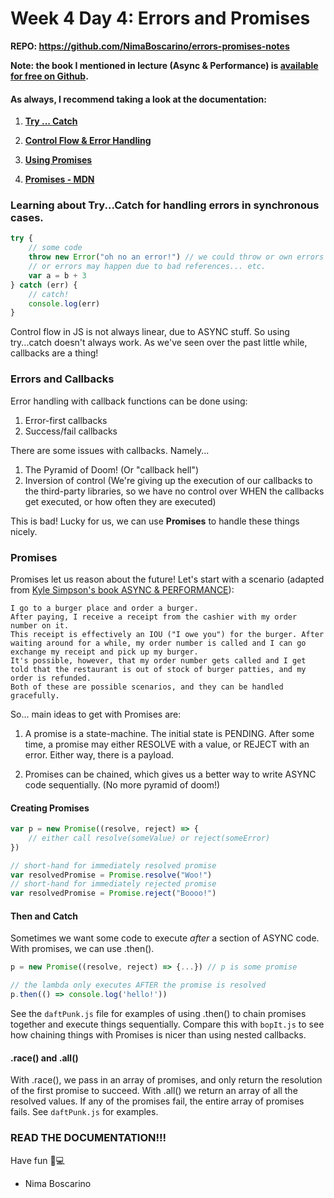 # Week 4 Day 4: Errors and Promises

**REPO: https://github.com/NimaBoscarino/errors-promises-notes**

**Note: the book I mentioned in lecture (Async & Performance) is [available for free on Github](https://github.com/getify/You-Dont-Know-JS/tree/master/async%20%26%20performance).**

#### As always, I recommend taking a look at the documentation:

1. [**Try ... Catch**](https://developer.mozilla.org/en-US/docs/Web/JavaScript/Reference/Statements/try...catch)

2. [**Control Flow & Error Handling**](https://developer.mozilla.org/en-US/docs/Web/JavaScript/Guide/Control_flow_and_error_handling)

3. [**Using Promises**](https://developer.mozilla.org/en-US/docs/Web/JavaScript/Guide/Using_promises)

4. [**Promises - MDN**](https://developer.mozilla.org/en-US/docs/Web/JavaScript/Reference/Global_Objects/Promise)


### Learning about Try...Catch for handling errors in synchronous cases.
```js
try {
    // some code
    throw new Error("oh no an error!") // we could throw or own errors
    // or errors may happen due to bad references... etc.    
    var a = b + 3
} catch (err) {
    // catch!
    console.log(err)
}
```

Control flow in JS is not always linear, due to ASYNC stuff. So using try...catch doesn't always work. As we've seen over the past little while,
callbacks are a thing! 

### Errors and Callbacks
Error handling with callback functions can be done using:

1) Error-first callbacks
2) Success/fail callbacks

There are some issues with callbacks. Namely...

1) The Pyramid of Doom! (Or "callback hell")
2) Inversion of control (We're giving up the execution of our callbacks to the third-party libraries, so we have no control over WHEN the callbacks get executed, or how often they are executed)

This is bad! Lucky for us, we can use **Promises** to handle these things nicely.

### Promises

Promises let us reason about the future! Let's start with a scenario (adapted from [Kyle Simpson's book ASYNC & PERFORMANCE](https://github.com/getify/You-Dont-Know-JS/tree/master/async%20%26%20performance)):
    
    I go to a burger place and order a burger. 
    After paying, I receive a receipt from the cashier with my order number on it.
    This receipt is effectively an IOU ("I owe you") for the burger. After waiting around for a while, my order number is called and I can go exchange my receipt and pick up my burger.
    It's possible, however, that my order number gets called and I get told that the restaurant is out of stock of burger patties, and my order is refunded.
    Both of these are possible scenarios, and they can be handled gracefully.

So... main ideas to get with Promises are:

1) A promise is a state-machine. The initial state is PENDING. After some time, a promise may either RESOLVE with a value, or REJECT with an error. Either way, there is a payload.

2) Promises can be chained, which gives us a better way to write ASYNC code sequentially. (No more pyramid of doom!)

#### Creating Promises

```js
var p = new Promise((resolve, reject) => {
    // either call resolve(someValue) or reject(someError)
})

// short-hand for immediately resolved promise
var resolvedPromise = Promise.resolve("Woo!")
// short-hand for immediately rejected promise
var resolvedPromise = Promise.reject("Boooo!")
```

#### Then and Catch

Sometimes we want some code to execute *after* a section of ASYNC code. With promises, we can use .then().

```js
p = new Promise((resolve, reject) => {...}) // p is some promise

// the lambda only executes AFTER the promise is resolved
p.then(() => console.log('hello!')) 
```

See the `daftPunk.js` file for examples of using .then() to chain promises together and execute things sequentially. Compare this with `bopIt.js` to see how chaining things with Promises is nicer than using nested callbacks.

#### .race() and .all()

With .race(), we pass in an array of promises, and only return the resolution of the first promise to succeed. With .all() we return an array of all the resolved values. If any of the promises fail, the entire array of promises fails. See `daftPunk.js` for examples.

### READ THE DOCUMENTATION!!!
Have fun 🤖💻
- Nima Boscarino


